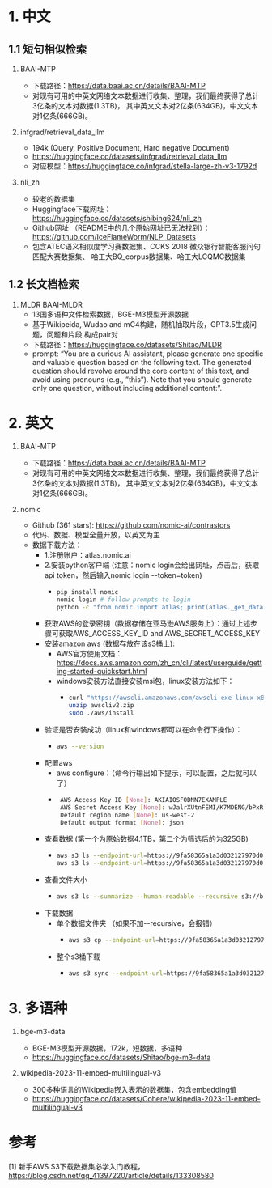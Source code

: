 # 1. 中文
## 1.1 短句相似检索

1. BAAI-MTP
   - 下载路径：https://data.baai.ac.cn/details/BAAI-MTP
   - 对现有可用的中英文网络文本数据进行收集、整理，我们最终获得了总计3亿条的文本对数据(1.3TB)，
     其中英文文本对2亿条(634GB)，中文文本对1亿条(666GB)。
   
2. infgrad/retrieval_data_llm
    - 194k (Query, Positive Document, Hard negative Document)
    - https://huggingface.co/datasets/infgrad/retrieval_data_llm
    - 对应模型：https://huggingface.co/infgrad/stella-large-zh-v3-1792d

3. nli_zh 
   - 较老的数据集
   - Huggingface下载网址：https://huggingface.co/datasets/shibing624/nli_zh
   - Github网址 （README中的几个原始网址已无法找到）：https://github.com/IceFlameWorm/NLP_Datasets
   - 包含ATEC语义相似度学习赛数据集、CCKS 2018 微众银行智能客服问句匹配大赛数据集、
     哈工大BQ_corpus数据集、哈工大LCQMC数据集

## 1.2 长文档检索

1. MLDR
   BAAI-MLDR
   - 13国多语种文件检索数据，BGE-M3模型开源数据
   - 基于Wikipeida, Wudao and mC4构建，随机抽取片段，GPT3.5生成问题，问题和片段
     构成pair对
   - 下载路径：https://huggingface.co/datasets/Shitao/MLDR
   - prompt: “You are a curious AI assistant, please generate one 
     specific and valuable question based on the following text. 
     The generated question should revolve around the core 
     content of this text, and avoid using pronouns (e.g., ”this”). 
     Note that you should generate only one question, without 
     including additional content:”.
   
# 2. 英文

1. BAAI-MTP
   - 下载路径：https://data.baai.ac.cn/details/BAAI-MTP
   - 对现有可用的中英文网络文本数据进行收集、整理，我们最终获得了总计3亿条的文本对数据(1.3TB)，
     其中英文文本对2亿条(634GB)，中文文本对1亿条(666GB)。

2. nomic
   - Github (361 stars): https://github.com/nomic-ai/contrastors
   - 代码、数据、模型全量开放，以英文为主
   - 数据下载方法：
     - 1.注册账户：atlas.nomic.ai
     - 2.安装python客户端 (注意：nomic login会给出网址，点击后，获取api token，然后输入nomic login --token=token)
       - ```bash
         pip install nomic
         nomic login # follow prompts to login
         python -c "from nomic import atlas; print(atlas._get_datastream_credentials(name='contrastors'))"
         ```
     - 获取AWS的登录密钥（数据存储在亚马逊AWS服务上）：通过上述步骤可获取AWS_ACCESS_KEY_ID and AWS_SECRET_ACCESS_KEY
     - 安装amazon aws (数据存放在该s3桶上):
       - AWS官方使用文档：https://docs.aws.amazon.com/zh_cn/cli/latest/userguide/getting-started-quickstart.html
       - windows安装方法直接安装msi包，linux安装方法如下：
         - ```bash
           curl "https://awscli.amazonaws.com/awscli-exe-linux-x86_64.zip" -o "awscliv2.zip"
           unzip awscliv2.zip
           sudo ./aws/install
           ```
     - 验证是否安装成功（linux和windows都可以在命令行下操作）：
       - ```bash
         aws --version
         ```
     - 配置aws
       - aws configure：（命令行输出如下提示，可以配置，之后就可以了）
       - ```bash 
          AWS Access Key ID [None]: AKIAIOSFODNN7EXAMPLE
          AWS Secret Access Key [None]: wJalrXUtnFEMI/K7MDENG/bPxRfiCYEXAMPLEKEY
          Default region name [None]: us-west-2
          Default output format [None]: json
         ```
     - 查看数据 (第一个为原始数据4.1TB，第二个为筛选后的为325GB)
       - ```bash
         aws s3 ls --endpoint-url=https://9fa58365a1a3d032127970d0bd9a1290.r2.cloudflarestorage.com/ s3://contrastive
         aws s3 ls --endpoint-url=https://9fa58365a1a3d032127970d0bd9a1290.r2.cloudflarestorage.com/ s3://contrastive-index-filtered
         ```
     - 查看文件大小
       - ```bash
         aws s3 ls --summarize --human-readable --recursive s3://bucket/folder/*
         ```
     - 下载数据
       - 单个数据文件夹 （如果不加--recursive，会报错）
         - ```bash
           aws s3 cp --endpoint-url=https://9fa58365a1a3d032127970d0bd9a1290.r2.cloudflarestorage.com/ s3://contrastive-index-filtered/contrastive-index-filtered-000000000000.jsonl . --recursive
           ```
       - 整个s3桶下载
         - ```bash
           aws s3 sync --endpoint-url=https://9fa58365a1a3d032127970d0bd9a1290.r2.cloudflarestorage.com/ s3://contrastive . 
           ```
     
# 3. 多语种

1. bge-m3-data
   - BGE-M3模型开源数据，172k，短数据，多语种
   - https://huggingface.co/datasets/Shitao/bge-m3-data

2. wikipedia-2023-11-embed-multilingual-v3
   - 300多种语言的Wikipedia嵌入表示的数据集，包含embedding值
   - https://huggingface.co/datasets/Cohere/wikipedia-2023-11-embed-multilingual-v3

# 参考

[1] 新手AWS S3下载数据集必学入门教程，https://blog.csdn.net/qq_41397220/article/details/133308580
